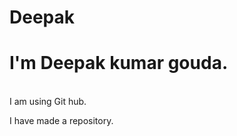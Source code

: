 # Deepak
<h1>  I'm Deepak kumar gouda. </h1>
<br>
I am using Git hub. </br>

I have made a repository.
